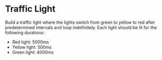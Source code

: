 # Traffic Light

Build a traffic light where the lights switch from green to yellow to red after predetermined intervals and loop indefinitely. Each light should be lit for the following durations:

- Red light: 5000ms
- Yellow light: 500ms
- Green light: 4000ms
